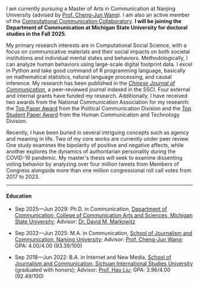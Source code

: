 I am currently pursuing a Master of Arts in Communication at Nanjing University (advised by [Prof. Cheng-Jun Wang](https://chengjun.github.io/)). I am also an active member of the [Computational Communication Collaboratory](https://computational-communication.com/). **I will be joining the Department of Communication at Michigan State University for doctoral studies in the Fall 2025.**

My primary research interests are in Computational Social Science, with a focus on communicative materials and their social impacts on both societal institutions and individual mental states and behaviors. Methodologically, I can analyze human behaviors using large-scale digital footprint data. I excel in Python and take good command of R programming language, basically on mathematical statistics, natural language processing, and causal inference. My research has been published in the [_Chinese Journal of Communication_](https://www.tandfonline.com/journals/rcjc20), a peer-reviewed journal indexed in the SSCI. Four external and internal grants have funded my research. Additionally, I have received two awards from the National Communication Association for my research: the [Top Paper Award](/assets/awards/nca24_pld.jpg) from the Political Communication Division and the [Top Student Paper Award](/assets/awards/nca24_hctd.jpg) from the Human Communication and Technology Division.

Recently, I have been buried in several intriguing concepts such as agency and meaning in life. Two of my core works are currently under peer review. One study examines the bipolarity of positive and negative affects, while another explores the dynamics of authoritarian personality during the COVID-19 pandemic. My master's thesis will seek to examine dissenting voting behavior by analyzing over four million tweets from Members of Congress alongside more than one million congressional roll call votes from 2017 to 2023.

------

#### Education

- Sep 2025—Jun 2029: Ph.D. in Communication, [Department of Communication, College of Communication Arts and Sciences, Michigan State University](https://comartsci.msu.edu/departments/communication); Advisor: [Dr. David M. Markowitz](https://www.davidmarkowitz.org/)

- Sep 2022—Jun 2025: M.A. in Communication, [School of Journalism and Communication, Nanjing University](https://jc.nju.edu.cn/); Advisor: [Prof. Cheng-Jun Wang](https://chengjun.github.io/); GPA: 4.00/4.00 (93.39/100)
  
- Sep 2018—Jun 2022: B.A. in Internet and New Media, [School of Journalism and Communication, Sichuan International Studies University](https://media.sisu.edu.cn/) (graduated with honors); Advisor: [Prof. Hao Liu](https://media.sisu.edu.cn/jsjl/719dfd1f447448cdb480d1ca14a92ce7.htm); GPA: 3.96/4.00 (92.49/100)
